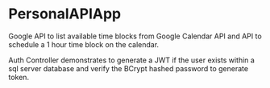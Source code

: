 # PersonalAPIApp

Google API to list available time blocks from Google Calendar API and API to schedule a 1 hour time block on the calendar.

Auth Controller demonstrates to generate a JWT if the user exists within a sql server database and verify the BCrypt hashed password to generate token.
